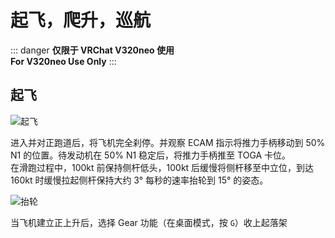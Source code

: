 # 起飞，爬升，巡航
::: danger
**仅限于 VRChat V320neo 使用**  
**For V320neo Use Only**
:::
## 起飞
![起飞](/v320neo/guide/takeoff.jpg)

进入并对正跑道后，将飞机完全刹停。并观察 ECAM 指示将推力手柄移动到 50% N1 的位置。待发动机在 50% N1 稳定后，将推力手柄推至 TOGA 卡位。  
在滑跑过程中，100kt 前保持侧杆低头，100kt 后缓慢将侧杆移至中立位，到达 160kt 时缓慢拉起侧杆保持大约 3° 每秒的速率抬轮到 15° 的姿态。

![抬轮](/v320neo/guide/rotate.jpg)

当飞机建立正上升后，选择 Gear 功能（在桌面模式，按 `G`）收上起落架